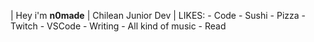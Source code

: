 | Hey i'm **n0made** | Chilean Junior Dev |
	LIKES:
	- Code
	- Sushi
	- Pizza
	- Twitch
	- VSCode
	- Writing
	- All kind of music
	- Read
	
	
	
	
	
	
